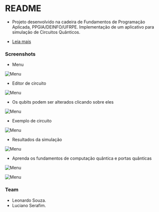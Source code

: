 # README #


* Projeto desenvolvido na cadeira de Fundamentos de Programação Aplicada, PPGIA/DEINFO/UFRPE. Implementação de um aplicativo para simulação de Circuitos Quânticos.

* [Leia mais](https://lucianoserafim.bitbucket.io)

### Screenshots ###

* Menu

![Menu](Screenshots_350px/menu.png)

* Editor de circuito

![Menu](Screenshots_350px/circuit_editor.png)

* Os qubits podem ser alterados clicando sobre eles

![Menu](Screenshots_350px/circuit_options_changer.png)

* Exemplo de circuito

![Menu](Screenshots_350px/circuit_example.png)

* Resultados da simulação

![Menu](Screenshots_350px/circuit_results.png)

* Aprenda os fundamentos de computação quântica e portas quânticas

![Menu](Screenshots_350px/quantum_computing_fundamentals_hadamard_gate.png)

![Menu](Screenshots_350px/quantum_computing_fundamentals_pauli_gates.png)



### Team ###

* Leonardo Souza.
* Luciano Serafim.
